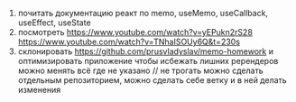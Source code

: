1. почитать документацию реакт по memo, useMemo, useCallback, useEffect, useState
2. посмотреть
   https://www.youtube.com/watch?v=yEPukn2rS28
   https://www.youtube.com/watch?v=TNhaISOUy6Q&t=230s
3. склонировать https://github.com/prusvladyslav/memo-homework и оптимизировать приложение чтобы исбежать лишних ререндеров
   можно менять всё где не указано // не трогать
   можно сделать отдельным репозиторием, можно сделать себе ветку и в ней делать изменения
